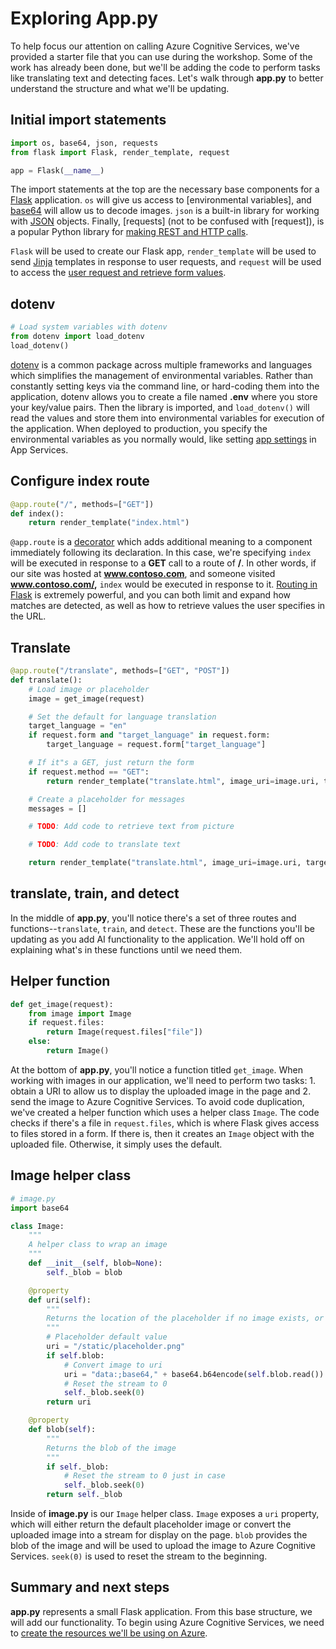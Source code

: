 # Exploring App.py

To help focus our attention on calling Azure Cognitive Services, we've provided a starter file that you can use during the workshop. Some of the work has already been done, but we'll be adding the code to perform tasks like translating text and detecting faces. Let's walk through **app.py** to better understand the structure and what we'll be updating.

## Initial import statements

``` python
import os, base64, json, requests
from flask import Flask, render_template, request

app = Flask(__name__)
```

The import statements at the top are the necessary base components for a [Flask](https://flask.palletsprojects.com/en/1.1.x/) application. `os` will give us access to [environmental variables], and [base64](https://docs.python.org/2/library/base64.html) will allow us to decode images. `json` is a built-in library for working with [JSON](https://docs.python.org/3.7/library/json.html) objects. Finally, [requests] (not to be confused with [request]), is a popular Python library for [making REST and HTTP calls](https://2.python-requests.org/en/master/).

`Flask` will be used to create our Flask app, `render_template` will be used to send [Jinja](https://jinja.palletsprojects.com/en/2.10.x/) templates in response to user requests, and `request` will be used to access the [user request and retrieve form values](https://flask.palletsprojects.com/en/1.1.x/api/?highlight=request#flask.Request).

## dotenv

``` python
# Load system variables with dotenv
from dotenv import load_dotenv
load_dotenv()
```

[dotenv](https://pypi.org/project/python-dotenv/) is a common package across multiple frameworks and languages which simplifies the management of environmental variables. Rather than constantly setting keys via the command line, or hard-coding them into the application, dotenv allows you to create a file named **.env** where you store your key/value pairs. Then the library is imported, and `load_dotenv()` will read the values and store them into environmental variables for execution of the application. When deployed to production, you specify the environmental variables as you normally would, like setting [app settings](https://docs.microsoft.com/azure/app-service/configure-common) in App Services.

## Configure index route

``` python
@app.route("/", methods=["GET"])
def index():
    return render_template("index.html")
```

`@app.route` is a [decorator](https://www.python.org/dev/peps/pep-0318/) which adds additional meaning to a component immediately following its declaration. In this case, we're specifying `index` will be executed in response to a **GET** call to a route of **/**. In other words, if our site was hosted at **www.contoso.com**, and someone visited **www.contoso.com/,** `index` would be executed in response to it. [Routing in Flask](https://flask.palletsprojects.com/en/1.1.x/api/?highlight=route#url-route-registrations) is extremely powerful, and you can both limit and expand how matches are detected, as well as how to retrieve values the user specifies in the URL.

## Translate

``` python
@app.route("/translate", methods=["GET", "POST"])
def translate():
    # Load image or placeholder
    image = get_image(request)

    # Set the default for language translation
    target_language = "en"
    if request.form and "target_language" in request.form:
        target_language = request.form["target_language"]

    # If it"s a GET, just return the form
    if request.method == "GET":
        return render_template("translate.html", image_uri=image.uri, target_language=target_language)

    # Create a placeholder for messages
    messages = []

    # TODO: Add code to retrieve text from picture

    # TODO: Add code to translate text

    return render_template("translate.html", image_uri=image.uri, target_language=target_language, messages=messages)
```

## translate, train, and detect

In the middle of **app.py**, you'll notice there's a set of three routes and functions--`translate`, `train`, and `detect`. These are the functions you'll be updating as you add AI functionality to the application. We'll hold off on explaining what's in these functions until we need them.

## Helper function

``` python
def get_image(request):
    from image import Image
    if request.files:
        return Image(request.files["file"])
    else:
        return Image()
```

At the bottom of **app.py**, you'll notice a function titled `get_image`. When working with images in our application, we'll need to perform two tasks: 1. obtain a URI to allow us to display the uploaded image in the page and 2. send the image to Azure Cognitive Services. To avoid code duplication, we've created a helper function which uses a helper class `Image`. The code checks if there's a file in `request.files`, which is where Flask gives access to files stored in a form. If there is, then it creates an `Image` object with the uploaded file. Otherwise, it simply uses the default.

## Image helper class

``` python
# image.py
import base64

class Image:
    """
    A helper class to wrap an image
    """
    def __init__(self, blob=None):
        self._blob = blob

    @property
    def uri(self):
        """
        Returns the location of the placeholder if no image exists, or dynamically creates a URI for an uploaded image
        """
        # Placeholder default value
        uri = "/static/placeholder.png"
        if self.blob:
            # Convert image to uri
            uri = "data:;base64," + base64.b64encode(self.blob.read()).decode("utf-8")
            # Reset the stream to 0
            self._blob.seek(0)
        return uri

    @property
    def blob(self):
        """
        Returns the blob of the image
        """
        if self._blob:
            # Reset the stream to 0 just in case
            self._blob.seek(0)
        return self._blob
```

Inside of **image.py** is our `Image` helper class. `Image` exposes a `uri` property, which will either return the default placeholder image or convert the uploaded image into a stream for display on the page. `blob` provides the blob of the image and will be used to upload the image to Azure Cognitive Services. `seek(0)` is used to reset the stream to the beginning.

## Summary and next steps

**app.py** represents a small Flask application. From this base structure, we will add our functionality. To begin using Azure Cognitive Services, we need to [create the resources we'll be using on Azure](./create-azure-resources.md).
